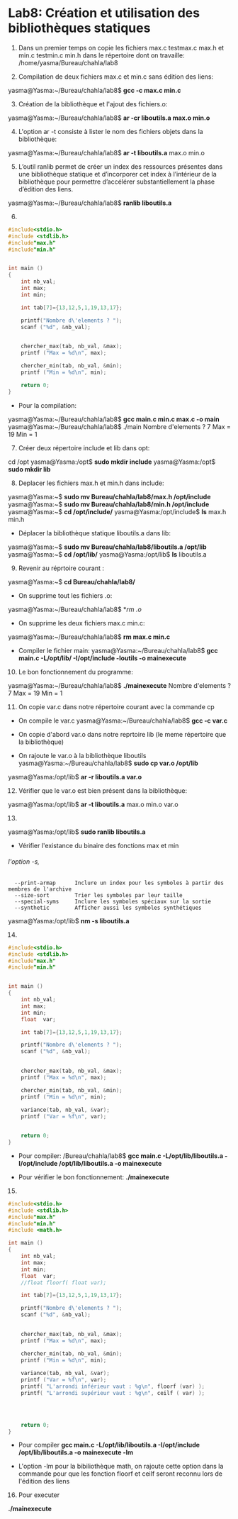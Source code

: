 # Lab8: Création et utilisation des bibliothèques statiques 


1. Dans un premier temps on copie les fichiers max.c testmax.c max.h et min.c testmin.c min.h dans le répertoire dont on travaille:
/home/yasma/Bureau/chahla/lab8

2. Compilation de deux fichiers max.c et min.c sans édition des liens: 

yasma@Yasma:~/Bureau/chahla/lab8$ **gcc -c max.c min.c** 

3. Création de la bibliothèque et l'ajout des fichiers.o:

yasma@Yasma:~/Bureau/chahla/lab8$ **ar -cr liboutils.a max.o min.o**

4. L'option ar -t consiste à lister le nom des fichiers objets dans la bibliothèque:

yasma@Yasma:~/Bureau/chahla/lab8$ **ar -t liboutils.a**
max.o
min.o

5. L’outil ranlib permet de créer un index des ressources présentes dans une bibliothèque statique et d’incorporer cet index à l’intérieur de la bibliothèque pour permettre d’accélérer substantiellement la phase d’édition des liens.

yasma@Yasma:~/Bureau/chahla/lab8$ **ranlib liboutils.a**

6. 

```c
#include<stdio.h>
#include <stdlib.h>
#include"max.h"
#include"min.h"


int main ()
{
	int nb_val;
	int max;
	int min;

	int tab[7]={13,12,5,1,19,13,17};

	printf("Nombre d\'elements ? "); 
	scanf ("%d", &nb_val);

		
	chercher_max(tab, nb_val, &max);
	printf ("Max = %d\n", max);

	chercher_min(tab, nb_val, &min);
	printf ("Min = %d\n", min);

	return 0;
}
```
- Pour la compilation:

yasma@Yasma:~/Bureau/chahla/lab8$ **gcc main.c min.c max.c -o main**
yasma@Yasma:~/Bureau/chahla/lab8$ ./main
Nombre d'elements ? 7
Max = 19
Min = 1

7. Créer deux répertoire include et lib dans opt:

cd /opt
yasma@Yasma:/opt$ **sudo mkdir include**
yasma@Yasma:/opt$ **sudo mkdir lib**

8. Deplacer les fichiers max.h et min.h dans include:

yasma@Yasma:~$ **sudo mv Bureau/chahla/lab8/max.h /opt/include**
yasma@Yasma:~$ **sudo mv Bureau/chahla/lab8/min.h /opt/include**
yasma@Yasma:~$ **cd /opt/include/**
yasma@Yasma:/opt/include$ **ls**
max.h  min.h

- Déplacer la bibliothèque statique liboutils.a dans lib:

yasma@Yasma:~$ **sudo mv Bureau/chahla/lab8/liboutils.a /opt/lib**
yasma@Yasma:~$ **cd /opt/lib/**
yasma@Yasma:/opt/lib$ **ls**
liboutils.a

9. Revenir au réprtoire courant :

yasma@Yasma:~$ **cd Bureau/chahla/lab8/**

- On supprime tout les fichiers .o:

yasma@Yasma:~/Bureau/chahla/lab8$ **rm *.o**

- On supprime les deux fichiers max.c min.c:

yasma@Yasma:~/Bureau/chahla/lab8$ **rm max.c min.c** 

- Compiler le fichier main:
yasma@Yasma:~/Bureau/chahla/lab8$ **gcc main.c -L/opt/lib/ -I/opt/include -loutils -o mainexecute**


10. Le bon fonctionnement du programme:

yasma@Yasma:~/Bureau/chahla/lab8$ **./mainexecute**
Nombre d'elements ? 7
Max = 19
Min = 1

11. On copie var.c dans notre répertoire courant avec la commande cp
- On compile le var.c
yasma@Yasma:~/Bureau/chahla/lab8$ **gcc -c var.c**

- On copie d'abord var.o dans notre reprtoire lib (le meme répertoire que la bibliothèque) 

- On rajoute le var.o à la bibliothèque liboutils
yasma@Yasma:~/Bureau/chahla/lab8$ **sudo cp var.o /opt/lib**

yasma@Yasma:/opt/lib$ **ar -r liboutils.a var.o**

12. Vérifier que le var.o est bien présent dans la bibliothèque:

yasma@Yasma:/opt/lib$ **ar -t liboutils.a**
max.o
min.o
var.o

13. 
yasma@Yasma:/opt/lib$ **sudo ranlib liboutils.a**

- Vérifier l'existance du binaire des fonctions max et min 

###### l'option -s,
      --print-armap      Inclure un index pour les symboles à partir des membres de l'archive
      --size-sort        Trier les symboles par leur taille
      --special-syms     Inclure les symboles spéciaux sur la sortie
      --synthetic        Afficher aussi les symboles synthétiques

yasma@Yasma:/opt/lib$ **nm -s liboutils.a**


14. 

```c
#include<stdio.h>
#include <stdlib.h>
#include"max.h"
#include"min.h"


int main ()
{
	int nb_val;
	int max;
	int min;
	float  var;

	int tab[7]={13,12,5,1,19,13,17};

	printf("Nombre d\'elements ? "); 
	scanf ("%d", &nb_val);

		
	chercher_max(tab, nb_val, &max);
	printf ("Max = %d\n", max);

	chercher_min(tab, nb_val, &min);
	printf ("Min = %d\n", min);
	
	variance(tab, nb_val, &var);
	printf ("Var = %f\n", var);


	return 0;
}
```

- Pour compiler: 
/Bureau/chahla/lab8$ **gcc main.c -L/opt/lib/liboutils.a -I/opt/include /opt/lib/liboutils.a -o mainexecute**

- Pour vérifier le bon fonctionnement: 
**./mainexecute**


15. 

```c
#include<stdio.h>
#include <stdlib.h>
#include"max.h"
#include"min.h"
#include <math.h>

int main ()
{
	int nb_val;
	int max;
	int min;
	float  var;
	//float floorf( float var); 

	int tab[7]={13,12,5,1,19,13,17};

	printf("Nombre d\'elements ? "); 
	scanf ("%d", &nb_val);

		
	chercher_max(tab, nb_val, &max);
	printf ("Max = %d\n", max);

	chercher_min(tab, nb_val, &min);
	printf ("Min = %d\n", min);
	
	variance(tab, nb_val, &var);
	printf ("Var = %f\n", var);
	printf( "L'arrondi inférieur vaut : %g\n", floorf (var) );
	printf( "L'arrondi supérieur vaut : %g\n", ceilf ( var) );
    



	return 0;
}
```
- Pour compiler 
**gcc  main.c -L/opt/lib/liboutils.a -I/opt/include /opt/lib/liboutils.a -o mainexecute -lm**

- L'option -lm pour la bibiliothèque math, on rajoute cette option dans la commande pour que les fonction floorf et ceilf seront reconnu lors de l'édition des liens 

16. Pour executer 

**./mainexecute**




